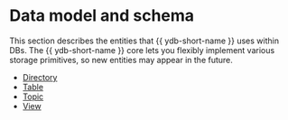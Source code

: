 # Data model and schema

This section describes the entities that {{ ydb-short-name }} uses within DBs. The {{ ydb-short-name }} core lets you flexibly implement various storage primitives, so new entities may appear in the future.

* [Directory](../dir.md)
* [Table](../table.md)
* [Topic](../../topic.md)
* [View](../view.md)

